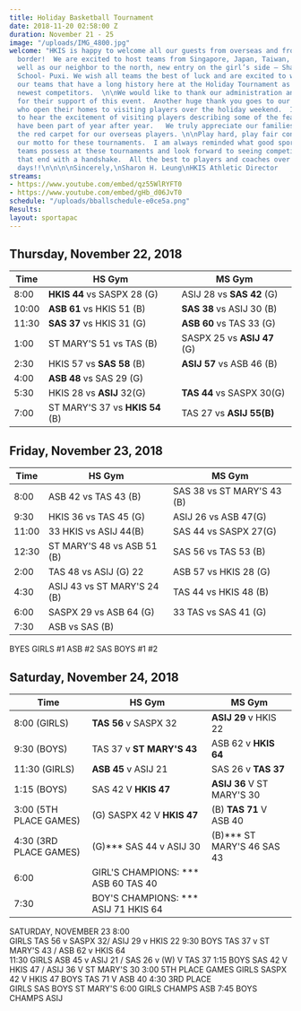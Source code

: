 ```yaml
---
title: Holiday Basketball Tournament
date: 2018-11-20 02:58:00 Z
duration: November 21 - 25
image: "/uploads/IMG_4800.jpg"
welcome: "HKIS is happy to welcome all our guests from overseas and from across the
  border!  We are excited to host teams from Singapore, Japan, Taiwan, Thailand as
  well as our neighbor to the north, new entry on the girl’s side – Shanghai American
  School- Puxi. We wish all teams the best of luck and are excited to welcome back
  our teams that have a long history here at the Holiday Tournament as well as our
  newest competitors.  \n\nWe would like to thank our administration and community
  for their support of this event.  Another huge thank you goes to our homestay families
  who open their homes to visiting players over the holiday weekend.  It is heartwarming
  to hear the excitement of visiting players describing some of the feasts that they
  have been part of year after year.   We truly appreciate our families rolling out
  the red carpet for our overseas players. \n\nPlay hard, play fair continues to be
  our motto for these tournaments.  I am always reminded what good sportsmanship our
  teams possess at these tournaments and look forward to seeing competitive games
  that end with a handshake.  All the best to players and coaches over the next few
  days!!\n\n\n\nSincerely,\nSharon H. Leung\nHKIS Athletic Director                    \n"
streams:
- https://www.youtube.com/embed/qz55WlRYFT0
- https://www.youtube.com/embed/gHb_d06JvT0
schedule: "/uploads/bballschedule-e0ce5a.png"
Results: 
layout: sportapac
---
```


## Thursday, November 22, 2018

| **Time** | **HS Gym** | **MS Gym** |
| ------------- | ------------- | ------------- |
| 8:00    | **HKIS 44** vs SASPX 28 (G)    |  ASIJ 28 vs **SAS 42** (G)    |
| 10:00   |  **ASB 61** vs HKIS 51 (B)    | **SAS 38** vs ASIJ 30 (B)    |
| 11:30    |  **SAS 37** vs HKIS 31 (G)   |  **ASB 60** vs TAS 33     (G)|
| 1:00    | ST MARY'S 51 vs TAS (B)    | SASPX 25 vs **ASIJ 47** (G)    |
| 2:30    | HKIS 57 vs **SAS 58** (B)    | **ASIJ 57** vs ASB 46 (B)    |
| 4:00    | **ASB 48** vs SAS  29 (G)    |             |
| 5:30    | HKIS 28 vs **ASIJ**  32(G)    | **TAS 44** vs SASPX 30(G)    |
| 7:00    | ST MARY'S 37 vs **HKIS 54** (B)    | TAS 27 vs **ASIJ 55(B)**    |

## Friday, November 23, 2018

| **Time** | **HS Gym** | **MS Gym** |
| ------------- | ------------- | ------------- |
| 8:00    | ASB 42  vs TAS 43 (B)    |  SAS 38 vs ST MARY'S 43 (B)    |
| 9:30   |  HKIS 36 vs TAS 45 (G)    | ASIJ 26 vs ASB 47(G)    |
| 11:00    |  33 HKIS  vs ASIJ 44(B)   |  SAS 44 vs SASPX 27(G)|
| 12:30    | ST MARY'S 48 vs ASB 51 (B)    | SAS 56 vs TAS 53 (B)    |
| 2:00    | TAS 48 vs ASIJ (G) 22  | ASB 57  vs HKIS 28 (G)    |
| 4:30    | ASIJ 43 vs ST MARY'S 24 (B)    | TAS 44 vs HKIS 48 (B) |
| 6:00    | SASPX 29 vs ASB 64 (G)    | 33 TAS vs SAS 41 (G)    |
| 7:30    | ASB vs SAS (B)    |             |

BYES
GIRLS   #1 ASB   #2  SAS
BOYS   #1      #2

## Saturday, November 24, 2018

| **Time** | **HS Gym** | **MS Gym** |
| ------------- | ------------- | ------------- |
| 8:00 (GIRLS)   | **TAS   56** v  SASPX 32    |  **ASIJ 29**  v   HKIS  22    |
| 9:30 (BOYS)   |  TAS 37   v   **ST MARY'S 43**    | ASB 62    v  **HKIS  64**    |
| 11:30 (GIRLS)   |  **ASB 45** v   ASIJ 21   | SAS 26 v **TAS 37** |
| 1:15  (BOYS)  | SAS 42  V  **HKIS 47**    | **ASIJ 36**   V  ST MARY'S 30    |
| 3:00 (5TH PLACE GAMES)    | (G) SASPX 42 V **HKIS  47**  | (B) **TAS 71** V  ASB  40    |
| 4:30  (3RD PLACE GAMES)  | (G)*** SAS 44 v ASIJ  30 | (B)*** ST MARY'S 46  SAS  43 |
| 6:00    | GIRL'S CHAMPIONS: *** ASB 60  TAS  40   |
| 7:30    | BOY'S CHAMPIONS: ***  ASIJ 71  HKIS  64  |

SATURDAY, NOVEMBER 23
8:00    
GIRLS    TAS   56 v  SASPX 32/    ASIJ 29  v   HKIS  22
9:30
BOYS    TAS 37   v   ST MARY'S 43  /     ASB 62    v  HKIS  64   
11:30
GIRLS     ASB 45 v   ASIJ 21  /    SAS 26 v (W) V TAS 37
1:15 
BOYS        SAS 42  V  HKIS 47  /  ASIJ 36   V  ST MARY'S 30
3:00    5TH PLACE GAMES 
GIRLS    SASPX 42 V   HKIS  47 
BOYS   TAS 71 V  ASB  40
4:30 3RD PLACE   
GIRLS   SAS
BOYS   ST MARY'S
6:00   GIRLS CHAMPS   ASB
7:45   BOYS CHAMPS    ASIJ  
    
    



